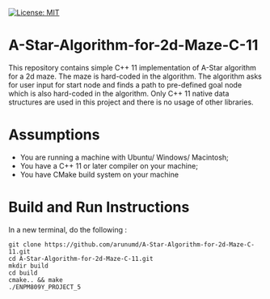 [![License: MIT](https://img.shields.io/badge/License-MIT-yellow.svg)](https://opensource.org/licenses/MIT)
# A-Star-Algorithm-for-2d-Maze-C-11
This repository contains simple C++ 11 implementation of A-Star algorithm for a 2d maze. The maze is hard-coded in the algorithm. The algorithm asks for user input for start node and finds a path to pre-defined goal node which is also hard-coded in the algorithm. Only C++ 11 native data structures are used in this project and there is no usage of other libraries.

# Assumptions
 - You are running a machine with Ubuntu/ Windows/ Macintosh;
 - You have a C++ 11 or later compiler on your machine;
 - You have CMake build system on your machine

# Build and Run Instructions
In a new terminal, do the following :
```
git clone https://github.com/arunumd/A-Star-Algorithm-for-2d-Maze-C-11.git
cd A-Star-Algorithm-for-2d-Maze-C-11.git
mkdir build
cd build
cmake.. && make
./ENPM809Y_PROJECT_5
```